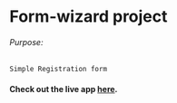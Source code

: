 # Form-wizard project

###### Purpose:
    Simple Registration form

#### Check out the live app [here](https://shyam-brs.github.io/form-wizard-Project/).
